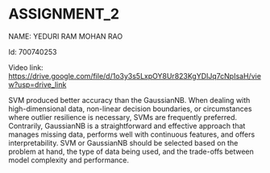 # ASSIGNMENT_2

NAME: YEDURI RAM MOHAN RAO

Id: 700740253

Video link: https://drive.google.com/file/d/1o3y3s5LxpOY8Ur823KgYDIJq7cNpIsaH/view?usp=drive_link

SVM produced better accuracy than the GaussianNB. When dealing with high-dimensional data, non-linear decision boundaries, or circumstances where outlier resilience is necessary, SVMs are frequently preferred. Contrarily, GaussianNB is a straightforward and effective approach that manages missing data, performs well with continuous features, and offers interpretability. SVM or GaussianNB should be selected based on the problem at hand, the type of data being used, and the trade-offs between model complexity and performance.

